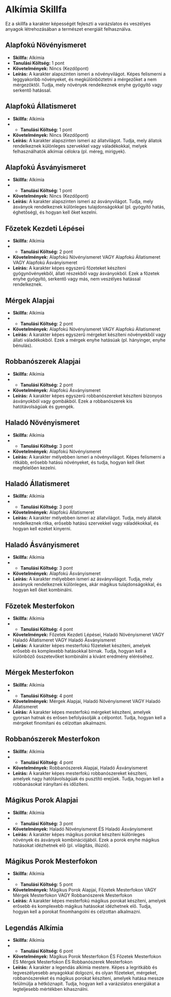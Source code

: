 # Alkímia Skillfa

Ez a skillfa a karakter képességét fejleszti a varázslatos és veszélyes anyagok létrehozásában a természet energiáit felhasználva.

## Alapfokú Növényismeret
* **Skillfa:** Alkímia
* **Tanulási Költség:** 1 pont
* **Követelmények:** Nincs (Kezdőpont)
* **Leírás:** A karakter alapszinten ismeri a növényvilágot. Képes felismerni a leggyakoribb növényeket, és megkülönböztetni a mérgezőket a nem mérgezőktől. Tudja, mely növények rendelkeznek enyhe gyógyító vagy serkentő hatással.

## Alapfokú Állatismeret
* **Skillfa:** Alkímia
* * **Tanulási Költség:** 1 pont
* **Követelmények:** Nincs (Kezdőpont)
* **Leírás:** A karakter alapszinten ismeri az állatvilágot. Tudja, mely állatok rendelkeznek különleges szervekkel vagy váladékokkal, melyek felhasználhatók alkímiai célokra (pl. méreg, mirigyek).

## Alapfokú Ásványismeret
* **Skillfa:** Alkímia
* * **Tanulási Költség:** 1 pont
* **Követelmények:** Nincs (Kezdőpont)
* **Leírás:** A karakter alapszinten ismeri az ásványvilágot. Tudja, mely ásványok rendelkeznek különleges tulajdonságokkal (pl. gyógyító hatás, éghetőség), és hogyan kell őket kezelni.

## Főzetek Kezdeti Lépései
* **Skillfa:** Alkímia
* * **Tanulási Költség:** 2 pont
* **Követelmények:** Alapfokú Növényismeret VAGY Alapfokú Állatismeret VAGY Alapfokú Ásványismeret
* **Leírás:** A karakter képes egyszerű főzeteket készíteni gyógynövényekből, állati részekből vagy ásványokból. Ezek a főzetek enyhe gyógyító, serkentő vagy más, nem veszélyes hatással rendelkeznek.

## Mérgek Alapjai
* **Skillfa:** Alkímia
* * **Tanulási Költség:** 2 pont
* **Követelmények:** Alapfokú Növényismeret VAGY Alapfokú Állatismeret
* **Leírás:** A karakter képes egyszerű mérgeket készíteni növényekből vagy állati váladékokból. Ezek a mérgek enyhe hatásúak (pl. hányinger, enyhe bénulás).

## Robbanószerek Alapjai
* **Skillfa:** Alkímia
* * **Tanulási Költség:** 2 pont
* **Követelmények:** Alapfokú Ásványismeret
* **Leírás:** A karakter képes egyszerű robbanószereket készíteni bizonyos ásványokból vagy gombákból. Ezek a robbanószerek kis hatótávolságúak és gyengék.

## Haladó Növényismeret
* **Skillfa:** Alkímia
* * **Tanulási Költség:** 3 pont
* **Követelmények:** Alapfokú Növényismeret
* **Leírás:** A karakter mélyebben ismeri a növényvilágot. Képes felismerni a ritkább, erősebb hatású növényeket, és tudja, hogyan kell őket megfelelően kezelni.

## Haladó Állatismeret
* **Skillfa:** Alkímia
* * **Tanulási Költség:** 3 pont
* **Követelmények:** Alapfokú Állatismeret
* **Leírás:** A karakter mélyebben ismeri az állatvilágot. Tudja, mely állatok rendelkeznek ritka, erősebb hatású szervekkel vagy váladékokkal, és hogyan kell ezeket kinyerni.

## Haladó Ásványismeret
* **Skillfa:** Alkímia
* * **Tanulási Költség:** 3 pont
* **Követelmények:** Alapfokú Ásványismeret
* **Leírás:** A karakter mélyebben ismeri az ásványvilágot. Tudja, mely ásványok rendelkeznek különleges, akár mágikus tulajdonságokkal, és hogyan kell őket kombinálni.

## Főzetek Mesterfokon
* **Skillfa:** Alkímia
* * **Tanulási Költség:** 4 pont
* **Követelmények:** Főzetek Kezdeti Lépései, Haladó Növényismeret VAGY Haladó Állatismeret VAGY Haladó Ásványismeret
* **Leírás:** A karakter képes mesterfokú főzeteket készíteni, amelyek erősebb és komplexebb hatásokkal bírnak. Tudja, hogyan kell a különböző összetevőket kombinálni a kívánt eredmény eléréséhez.

## Mérgek Mesterfokon
* **Skillfa:** Alkímia
* * **Tanulási Költség:** 4 pont
* **Követelmények:** Mérgek Alapjai, Haladó Növényismeret VAGY Haladó Állatismeret
* **Leírás:** A karakter képes mesterfokú mérgeket készíteni, amelyek gyorsan hatnak és erősen befolyásolják a célpontot. Tudja, hogyan kell a mérgeket finomítani és célzottan alkalmazni.

## Robbanószerek Mesterfokon
* **Skillfa:** Alkímia
* * **Tanulási Költség:** 4 pont
* **Követelmények:** Robbanószerek Alapjai, Haladó Ásványismeret
* **Leírás:** A karakter képes mesterfokú robbanószereket készíteni, amelyek nagy hatótávolságúak és pusztító erejűek. Tudja, hogyan kell a robbanásokat irányítani és időzíteni.

## Mágikus Porok Alapjai
* **Skillfa:** Alkímia
* * **Tanulási Költség:** 3 pont
* **Követelmények:** Haladó Növényismeret ÉS Haladó Ásványismeret
* **Leírás:** A karakter képes mágikus porokat készíteni különleges növények és ásványok kombinációjából. Ezek a porok enyhe mágikus hatásokat idézhetnek elő (pl. világítás, illúzió).

## Mágikus Porok Mesterfokon
* **Skillfa:** Alkímia
* * **Tanulási Költség:** 5 pont
* **Követelmények:** Mágikus Porok Alapjai, Főzetek Mesterfokon VAGY Mérgek Mesterfokon VAGY Robbanószerek Mesterfokon
* **Leírás:** A karakter képes mesterfokú mágikus porokat készíteni, amelyek erősebb és komplexebb mágikus hatásokat idézhetnek elő. Tudja, hogyan kell a porokat finomhangolni és célzottan alkalmazni.

## Legendás Alkímia
* **Skillfa:** Alkímia
* * **Tanulási Költség:** 6 pont
* **Követelmények:** Mágikus Porok Mesterfokon ÉS Főzetek Mesterfokon ÉS Mérgek Mesterfokon ÉS Robbanószerek Mesterfokon
* **Leírás:** A karakter a legendás alkímia mestere. Képes a legritkább és legveszélyesebb anyagokkal dolgozni, és olyan főzeteket, mérgeket, robbanószereket és mágikus porokat készíteni, amelyek hatása messze felülmúlja a hétköznapit. Tudja, hogyan kell a varázslatos energiákat a legteljesebb mértékben kihasználni.